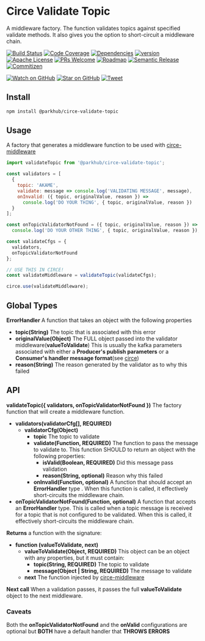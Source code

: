 # Circe Validate Topic

A middleware factory. The function validates topics against specified validate methods. It also
gives you the option to short-circuit a middleware chain.

[![Build Status][build-badge]][build]
[![Code Coverage][coverage-badge]][coverage]
[![Dependencies][dependencyci-badge]][dependencyci]
[![version][version-badge]][package]
[![Apache License][license-badge]][LICENSE]
[![PRs Welcome][prs-badge]][prs]
[![Roadmap][roadmap-badge]][roadmap]
[![Semantic Release][semantic-release-badge]][sem-release-badge]
[![Commitizen][commitizen-friendly-badge]][comm-friendly-badge]


[![Watch on GitHub][github-watch-badge]][github-watch]
[![Star on GitHub][github-star-badge]][github-star]
[![Tweet][twitter-badge]][twitter]

## Install
```bash
npm install @parkhub/circe-validate-topic
```

## Usage
A factory that generates a middleware function to be used with [circe-middleware]

```javascript
import validateTopic from '@parkhub/circe-validate-topic';

const validators = [
  {
    topic: 'AKAME',
    validate: message => console.log('VALIDATING MESSAGE', message),
    onInvalid: ({ topic, originalValue, reason }) =>
      console.log('DO YOUR THING', { topic, originalValue, reason })
  }
];

const onTopicValidatorNotFound = ({ topic, originalValue, reason }) =>
  console.log('DO YOUR OTHER THING', { topic, originalValue, reason });

const validateCfgs = {
  validators,
  onTopicValidatorNotFound
};

// USE THIS IN CIRCE!
const validateMiddleware = validateTopic(validateCfgs);

circe.use(validateMiddleware);

```

## Global Types
**ErrorHandler** A function that takes an object with the following properties

 - **topic(String)** The topic that is associated with this error
 - **originalValue(Object)** The FULL object passed into the validator middleware(**valueToValidate**) This is usually the kafka parameters associated with either a **Producer's publish parameters** or a **Consumer's handler message format**(see [circe])
 - **reason(String)** The reason generated by the validator as to why this failed
	
## API

**validateTopic({ validators, onTopicValidatorNotFound })** The factory function that will create a middleware function. 

 - **validators(validatorCfg[], REQUIRED)**
	 - **validatorCfg(Object)**
		 - **topic** The topic to validate
		 - **validate(Function, REQUIRED)** The function to pass the message to validate to. This function SHOULD to return an object with the following properties:
			 - **isValid(Boolean, REQUIRED)** Did this message pass validation
			 - **reason(String, optional)** Reason why this failed
		 - **onInvalid(Function, optional)** A function that should accept an **ErrorHandler** type . When this function is called, it effectively short-circuits the middleware chain.
 -  **onTopicValidatorNotFound(Function, optional)** A function that accepts an **ErrorHandler** type. This is called when a topic message is received for a topic that is not configured to be validated. When this is called, it effectively short-circuits the middleware chain.
	
		
**Returns** a function with the signature:

 - **function (valueToValidate, next)**
	 - **valueToValidate(Object, REQUIRED)** This object can be an object with any properties, but it must contain:
		 - **topic(String, REQUIRED)** The topic to validate
		 - **message(Object | String, REQUIRED)** The message to validate
	 - **next** The function injected by [circe-middleware]

**Next call** When a validation passes, it passes the full **valueToValidate** object to the next middleware.
			
### Caveats
Both the **onTopicValidatorNotFound** and the **onValid** configurations are optional but **BOTH** have a default handler that **THROWS ERRORS** 


[semantic-release-badge]: https://img.shields.io/badge/%20%20%F0%9F%93%A6%F0%9F%9A%80-semantic--release-e10079.svg
[sem-release-badge]: https://github.com/semantic-release/semantic-release
[build-badge]:  https://g.codefresh.io/api/badges/build?repoOwner=parkhub&repoName=circe-validate-topic&branch=master&pipelineName=circe-validate-topic&accountName=loganbfisher&type=cf-1
[build]:  https://g.codefresh.io/repositories/parkhub/circe-validate-topic/builds?filter=trigger:build;branch:master;service:59821c960ae1710001fef83c~circe-validate-topic
[coverage-badge]: https://img.shields.io/codecov/c/github/parkhub/circe-validate-topic.svg?style=flat-square
[coverage]: https://codecov.io/gh/parkhub/circe-validate-topic
[dependencyci-badge]: https://dependencyci.com/github/parkhub/circe-validate-topic/badge?style=flat-square
[dependencyci]: https://dependencyci.com/github/parkhub/circe-validate-topic
[version-badge]: https://img.shields.io/npm/v/@parkhub/circe-validate-topic.svg?style=flat-square
[package]: https://www.npmjs.com/package/@parkhub/circe-validate-topic
[license-badge]: https://img.shields.io/npm/l/@parkhub/circe-validate-topic.svg?style=flat-square
[license]: https://github.com/parkhub/circe-validate-topic/blob/master/LICENSE
[prs-badge]: https://img.shields.io/badge/PRs-welcome-brightgreen.svg?style=flat-square
[prs]: http://makeapullrequest.com
[roadmap-badge]: https://img.shields.io/badge/%F0%9F%93%94-roadmap-CD9523.svg?style=flat-square
[roadmap]: https://github.com/parkhub/circe-validate-topic/blob/master/ROADMAP.md
[github-watch-badge]: https://img.shields.io/github/watchers/parkhub/circe-validate-topic.svg?style=social
[github-watch]: https://github.com/parkhub/circe-validate-topic/watchers
[github-star-badge]: https://img.shields.io/github/stars/parkhub/circe-validate-topic.svg?style=social
[github-star]: https://github.com/parkhub/circe-validate-topic/stargazers
[twitter]: https://twitter.com/intent/tweet?text=Check%20out%20prettier-eslint-cli!%20https://github.com/parkhub/circe-validate-topic%20%F0%9F%91%8D
[twitter-badge]: https://img.shields.io/twitter/url/https/github.com/parkhub/circe-validate-topic.svg?style=social
[semantic-release]: https://github.com/semantic-release/semantic-release
[commitizen-friendly-badge]: https://img.shields.io/badge/commitizen-friendly-brightgreen.svg
[comm-friendly-badge]: http://commitizen.github.io/cz-cli/
[circe-middleware]: https://github.com/parkhub/circe-middleware
[circe]: https://github.com/parkhub/circe
